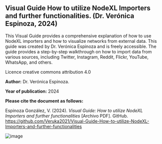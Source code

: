## **Visual Guide How to utilize NodeXL Importers and further functionalities. (Dr. Verónica Espinoza, 2024)**

This Visual Guide provides a comprehensive explanation of how to use NodeXL importers and how to visualize networks from external data. This guide was created by Dr. Verónica Espinoza and is freely accessible. The guide provides a step-by-step walkthrough on how to import data from various sources, including Twitter, Instagram, Reddit, Flickr, YouTube, WhatsApp, and others.

Licence creative commons attribution 4.0

**Author:** Dr. Verónica Espinoza.

**Year of publication:** 2024

**Please cite the document as follows:**

Espinoza González, V. (2024). *Visual Guide: How to utilize NodeXL Importers and further functionalities* [Archivo PDF]. GitHub. https://github.com/Veruka2021/Visual-Guide-How-to-utilize-NodeXL-Importers-and-further-functionalities


![image](https://github.com/Veruka2021/IMAGES/blob/main/Visual%20Guide%20How%20to%20utilize%20NodeXL%20Importers%20and%20further%20functionalities.%20(png).png)

